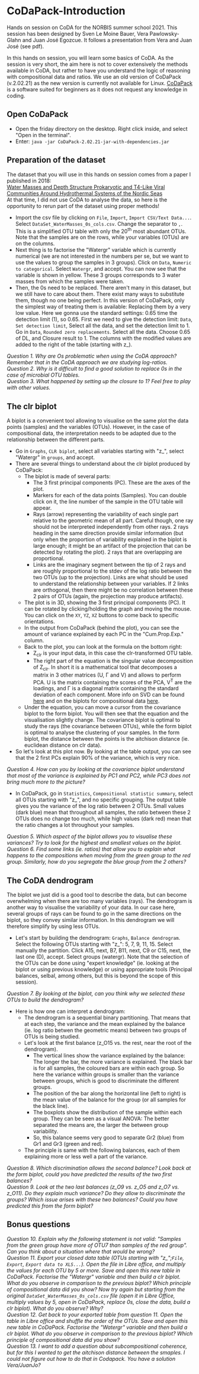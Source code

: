 # CoDaPack-Introduction
Hands on session on CoDA for the NORBIS summer school 2021. This session has been designed by Sven Le Moine Bauer, Vera Pawlowsky-Glahn and Juan José Egozcue. It follows a presentation from Vera and Juan José (see pdf).

In this hands on session, you will learn some basics of CoDA. As the session is very short, the aim here is not to cover extensively the methods available in CoDA, but rather to have you understand the logic of reasoning with compositional data and ratios. We use an old version of CoDaPack (v.2.02.21) as the new version is currently not available for Linux. [CoDaPack](http://ima.udg.edu/codapack/) is a software suited for beginners as it does not request any knowledge in coding.

## Open CoDaPack
* Open the friday directory on the desktop. Right click inside, and select "Open in the terminal".
* Enter: `java -jar CoDaPack-2.02.21-jar-with-dependencies.jar`

## Preparation of the dataset
The dataset that you will use in this hands on session comes from a paper I published in 2018: </br> [Water Masses and Depth Structure Prokaryotic and T4-Like Viral Communities Around Hydrothermal Systems of the Nordic Seas](https://www.frontiersin.org/articles/10.3389/fmicb.2018.01002/full) </br>
At that time, I did not use CoDA to analyse the data, so here is the opportunity to rerun part of the dataset using proper methods!
* Import the csv file by clicking on `File`, `Import`, `Import CSV/Text Data...`. Select `DataSet_WaterMasses_0s_cols.csv`. Change the separator to `,`. This is a simplified OTU table with only the 20<sup>th</sup> most abundant OTUs. Note that the samples are on the rows, while your variables (OTUs) are on the columns.
* Next thing is to factorise the "Watergr" variable which is currently numerical (we are not interested in the numbers per se, but we want to use the values to group the samples in 3 groups). Click on `Data`, `Numeric to categorical`. Select `Watergr`, and accept. You can now see that the variable is shown in yellow. These 3 groups corresponds to 3 water masses from which the samples were taken.
* Then, the 0s need to be replaced. There aren't many in this dataset, but we still have to care about them. There exist many ways to substitute them, though no one being perfect. In this version of CoDaPack, only the simplest way of treating them is available: Replacing them by a very low value. Here we gonna use the standard settings: 0.65 time the detection limit (1), so 0.65. First we need to give the detection limit: `Data`, `Set detection limit`, Select all the data, and set the detection limit to 1. Go in `Data`, `Rounded zero replacements`. Select all the data. Choose 0.65 of DL, and Closure result to 1. The columns with the modified values are added to the right of the table (starting with z_).  

*Question 1. Why are Os problematic when using the CoDA approach? Remember that in the CoDA approach we are studying log-ratios.*  
*Question 2. Why is it difficult to find a good solution to replace 0s in the case of microbial OTU tables.*  
*Question 3. What happened by setting up the closure to 1? Feel free to play with other values.*  

## The clr biplot
A biplot is a convenient tool allowing to visualise on the same plot the data points (samples) and the variables (OTUs). However, in the case of compositional data, the interpretation needs to be adapted due to the relationship between the different parts.
* Go in `Graphs`, `CLR biplot`, select all variables starting with "z_", select "Watergr" in `groups`, and accept.
* There are several things to understand about the clr biplot produced by CoDaPack:
  * The biplot is made of several parts: 
    * The 3 first principal components (PC). These are the axes of the plot.
    * Markers for each of the data points (Samples). You can double click on it, the line number of the sample in the OTU table will appear.
    * Rays (arrow) representing the variability of each single part relative to the geometric mean of all part. Careful though, one ray should not be interpreted independently from other rays. 2 rays heading in the same direction provide similar information (but only when the proportion of variability explained in the biplot is large enough; it might be an artifact of the projection that can be detected by rotating the plot). 2 rays that are overlapping are proportional.
    * Links are the imaginary segment between the tip of 2 rays and are roughly proportional to the stdev of the log ratio between the two OTUs (up to the projection). Links are what should be used to understand the relationship between your variables. If 2 links are orthogonal, then there might be no correlation between these 2 pairs of OTUs (again, the projection may produce artifacts).
  * The plot is in 3D, showing the 3 first principal components (PC). It can be rotated by clicking/holding the graph and moving the mouse. You can click on the `XY`, `YZ`, `XZ` buttons to come back to specific orientations.
  * In the output from CoDaPack (behind the plot), you can see the amount of variance explained by each PC in the "Cum.Prop.Exp." column.
  * Back to the plot, you can look at the formula on the bottom right:
    * Z<sub>clr</sub> is your input data, in this case the clr-transformed OTU table. 
    * The right part of the equation is the singular value decomposition of Z<sub>clr</sub>. In short it is a mathematical tool that decomposes a matrix in 3 other matrices (U, Γ and V) and allows to perform PCA. U is the matrix containing the scores of the PCA, V<sup>T</sup> are the loadings, and Γ is a diagonal matrix containing the standard deviation of each component. More info on SVD can be found [here](https://towardsdatascience.com/singular-value-decomposition-and-its-applications-in-principal-component-analysis-5b7a5f08d0bd) and on the biplots for compositional data [here](https://dugi-doc.udg.edu/handle/10256/13607).
  * Under the equation, you can move a cursor from the covariance biplot to the form biplot. You will then see that the equation and the visualisation slightly change. The covariance biplot is optimal to study the rays (the covariance between OTUs), while the form biplot is optimal to analyse the clustering of your samples. In the form biplot, the distance between the points is the aitchison distance (ie. euclidean distance on clr data).
* So let's look at this plot now. By looking at the table output, you can see that the 2 first PCs explain 90% of the variance, which is very nice.  

*Question 4. How can you by looking at the covariance biplot understand that most of the variance is explained by PC1 and PC2, while PC3 does not bring much more to the picture?*  

* In CoDaPack, go in `Statistics`, `Compositional statistic summary`, select all OTUs starting with "z_", and no specific grouping. The output table gives you the variance of the log ratio between 2 OTUs. Small values (dark blue) mean that throughout all samples, the ratio between these 2 OTUs does no change too much, while high values (dark red) mean that the ratio changes a lot throughout your samples.  

*Question 5. Which aspect of the biplot allows you to visualise these variances? Try to look for the highest and smallest values on the biplot.*  
*Question 6. Find some links (ie. ratios) that allow you to explain what happens to the compositions when moving from the green group to the red group. Similarly, how do you segregate the blue group from the 2 others?*

## The CoDA dendrogram
The biplot we just did is a good tool to describe the data, but can become overwhelming when there are too many variables (rays). The dendrogram is another way to visualise the variability of your data. In our case here, several groups of rays can be found to go in the same directions on the biplot, so they convey similar information. In this dendrogram we will therefore simplify by using less OTUs.
* Let's start by building the dendrogram: `Graphs`, `Balance dendrogram`. Select the following OTUs starting with "z_": 5, 7, 9, 11, 15. Select manually the partition. Click A15, next, B7, B11, next, C9 or C15, next, the last one (D), accept. Select groups (watergr). Note that the selection of the OTUs can be done using "expert knowledge" (ie. looking at the biplot or using previous knowledge) or using appropriate tools (Principal balances, selbal, among others, but this is beyond the scope of this session).

*Question 7. By looking at the biplot, can you think why we selected these OTUs to build the dendrogram?*  

* Here is how one can interpret a dendrogram:
  * The dendrogram is a sequential binary partitioning. That means that at each step, the variance and the mean explained by the balance (ie. log ratio betwen the geometric means) between two groups of OTUs is being studied.
  * Let's look at the first balance (z_O15 vs. the rest, near the root of the dendrogram).
    * The vertical lines show the variance explained by the balance: The longer the bar, the more variance is explained. The black bar is for all samples, the coloured bars are within each group. So here the variance within groups is smaller than the variance between groups, which is good to discriminate the different groups. 
    * The position of the bar along the horizontal line (left to right) is the mean value of the balance for the group (or all samples for the black line). 
    * The boxplots show the distribution of the sample within each group. They can be seen as a visual ANOVA: The better separated the means are, the larger the between group variability. 
    * So, this balance seems very good to separate Gr2 (blue) from Gr1 and Gr3 (green and red).
  * The principle is same with the following balances, each of them explaining more or less well a part of the variance.

*Question 8. Which discrimination allows the second balance? Look back at the form biplot, could you have predicted the results of the two first balances?*  
*Question 9. Look at the two last balances (z_O9 vs. z_O5 and z_O7 vs. z_O11). Do they explain much variance? Do they allow to discriminate the groups? Which issue arises with these two balances? Could you have predicted this from the form biplot?*  

## Bonus questions
*Question 10. Explain why the following statement is not valid: "Samples from the green group have more of OTU7 than samples of the red group". Can you think about a situation where that would be wrong?*  
*Question 11. Export your closed data table (OTUs starting with "z_";`File`, `Export`, `Export data to XLS...`). Open the file in Libre office, and multiply the values for each OTU by 5 or more. Save and open this new table in CoDaPack. Factorise the "Watergr" variable and then build a clr biplot. What do you observe in comparison to the previous biplot? Which principle of compositional data did you show? Now try again but starting from the original `DataSet_WaterMasses_0s_cols.csv` file (open it in Libre Office, multiply values by 5, open in CoDaPack, replace 0s, close the data, build a clr biplot). What do you observe? Why?*  
*Question 12. Get back to your exported table from question 11. Open the table in Libre office and shuffle the order of the OTUs. Save and open this new table in CoDaPack. Factorise the "Watergr" variable and then build a clr biplot. What do you observe in comparison to the previous biplot? Which principle of compositional data did you show?*  
*Question 13. I want to add a question about subcompositional coherence, but for this I wanted to get the aitchison distance between the smaples. I could not figure out how to do that in Codapack. You have a solution Vera/JuanJo?*
